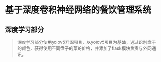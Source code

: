 # 基于深度卷积神经网络的餐饮管理系统


## 深度学习部分

>深度学习部分使用yolov5开源项目，以yolov5项目为基础，通过识别盘子的颜色，获得使用不同盘子的菜的价格，并添加了flask模块负责与外网通讯。

